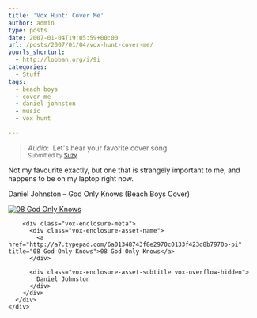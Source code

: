```yaml
---
title: 'Vox Hunt: Cover Me'
author: admin
type: posts
date: 2007-01-04T19:05:59+00:00
url: /posts/2007/01/04/vox-hunt-cover-me/
yourls_shorturl:
  - http://lobban.org/i/9i
categories:
  - Stuff
tags:
  - beach boys
  - cover me
  - daniel johnston
  - music
  - vox hunt

---
```

> _Audio_:&#160; Let's hear your favorite cover song.   
> <span style="font-size: 0.8em">Submitted by <a class="enclosure-inline-user" href="http://soozinator.vox.com/">Suzy</a>.&#160;</span>

Not my favourite exactly, but one that is strangely important to me, and happens to be on my laptop right now.

Daniel Johnston &#8211; God Only Knows (Beach Boys Cover)

<div class="vox-enclosure vox-enclosure-center vox-enclosure-medium vox-audio-enclosure">
  <div class="vox-enclosure-inner">
    <div class="vox-enclosure-list">
      <div class="vox-enclosure-item vox-audio-asset vox-last">
        <div class="vox-enclosure-image">
          <a href="http://a7.typepad.com/6a01348743f8e2970c0133f423d8b7970b-pi" title="Click to play “08 God Only Knows”"><span class="vox-asset-overlay"></span><img alt="08 God Only Knows" class="asset asset-image at-xid-6a01348743f8e2970c0133f423d8b7970b" src="https://a7.typepad.com/6a01348743f8e2970c0133f423d8b7970b-200pi" /></a>
        </div>
        
        <div class="vox-enclosure-meta">
          <div class="vox-enclosure-asset-name">
            <a href="http://a7.typepad.com/6a01348743f8e2970c0133f423d8b7970b-pi" title="08 God Only Knows">08 God Only Knows</a>
          </div>
          
          <div class="vox-enclosure-asset-subtitle vox-overflow-hidden">
            Daniel Johnston
          </div>
        </div>
      </div>
    </div>
  </div>
</div>



<div>
</div></p>